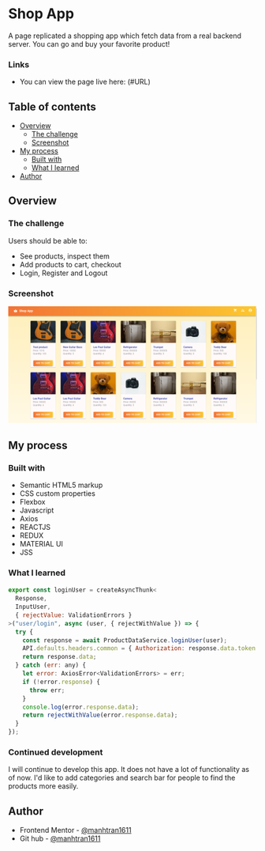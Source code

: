 # Shop App

A page replicated a shopping app which fetch data from a real backend server. You can go and buy your favorite product!

### Links

- You can view the page live here: (#URL)

## Table of contents

- [Overview](#overview)
  - [The challenge](#the-challenge)
  - [Screenshot](#screenshot)
- [My process](#my-process)
  - [Built with](#built-with)
  - [What I learned](#what-i-learned)
- [Author](#author)

## Overview

### The challenge

Users should be able to:

- See products, inspect them
- Add products to cart, checkout
- Login, Register and Logout

### Screenshot

![](./screenshot.png)

## My process

### Built with

- Semantic HTML5 markup
- CSS custom properties
- Flexbox
- Javascript
- Axios
- REACTJS
- REDUX
- MATERIAL UI
- JSS

### What I learned

```js
export const loginUser = createAsyncThunk<
  Response,
  InputUser,
  { rejectValue: ValidationErrors }
>("user/login", async (user, { rejectWithValue }) => {
  try {
    const response = await ProductDataService.loginUser(user);
    API.defaults.headers.common = { Authorization: response.data.token };
    return response.data;
  } catch (err: any) {
    let error: AxiosError<ValidationErrors> = err;
    if (!error.response) {
      throw err;
    }
    console.log(error.response.data);
    return rejectWithValue(error.response.data);
  }
});
```

### Continued development

I will continue to develop this app. It does not have a lot of functionality as of now. I'd like to add categories and search bar for people to find the products more easily.

## Author

- Frontend Mentor - [@manhtran1611](https://www.frontendmentor.io/profile/manhtran1611)
- Git hub - [@manhtran1611](https://github.com/manhtran1611)
